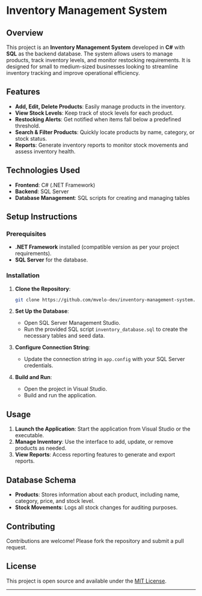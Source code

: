 # Inventory Management System

## Overview
This project is an **Inventory Management System** developed in **C#** with **SQL** as the backend database. The system allows users to manage products, track inventory levels, and monitor restocking requirements. It is designed for small to medium-sized businesses looking to streamline inventory tracking and improve operational efficiency.

## Features
- **Add, Edit, Delete Products**: Easily manage products in the inventory.
- **View Stock Levels**: Keep track of stock levels for each product.
- **Restocking Alerts**: Get notified when items fall below a predefined threshold.
- **Search & Filter Products**: Quickly locate products by name, category, or stock status.
- **Reports**: Generate inventory reports to monitor stock movements and assess inventory health.

## Technologies Used
- **Frontend**: C# (.NET Framework)
- **Backend**: SQL Server
- **Database Management**: SQL scripts for creating and managing tables

## Setup Instructions

### Prerequisites
- **.NET Framework** installed (compatible version as per your project requirements).
- **SQL Server** for the database.

### Installation
1. **Clone the Repository**:
   ```bash
   git clone https://github.com/mvelo-dev/inventory-management-system.git
   ```
2. **Set Up the Database**:
   - Open SQL Server Management Studio.
   - Run the provided SQL script `inventory_database.sql` to create the necessary tables and seed data.
3. **Configure Connection String**:
   - Update the connection string in `app.config` with your SQL Server credentials.

4. **Build and Run**:
   - Open the project in Visual Studio.
   - Build and run the application.

## Usage
1. **Launch the Application**: Start the application from Visual Studio or the executable.
2. **Manage Inventory**: Use the interface to add, update, or remove products as needed.
3. **View Reports**: Access reporting features to generate and export reports.

## Database Schema
- **Products**: Stores information about each product, including name, category, price, and stock level.
- **Stock Movements**: Logs all stock changes for auditing purposes.

## Contributing
Contributions are welcome! Please fork the repository and submit a pull request.

## License
This project is open source and available under the [MIT License](LICENSE).

---
